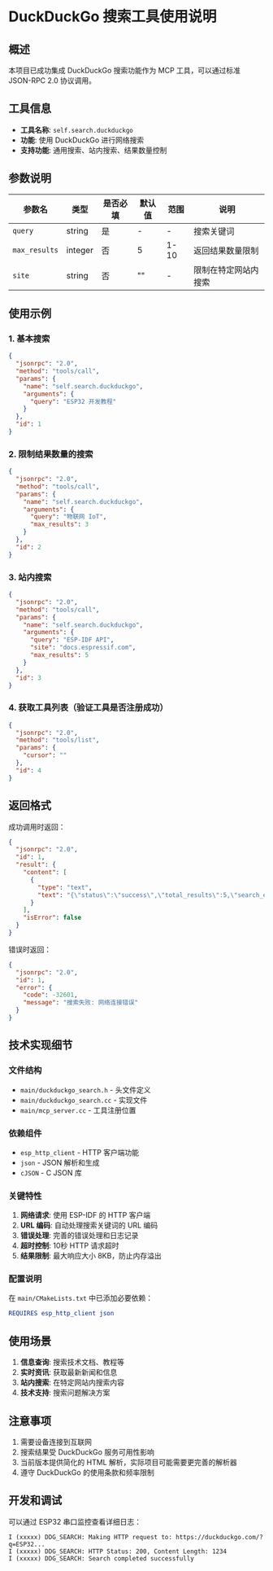 # DuckDuckGo 搜索工具使用说明

## 概述

本项目已成功集成 DuckDuckGo 搜索功能作为 MCP 工具，可以通过标准 JSON-RPC 2.0 协议调用。

## 工具信息

- **工具名称**: `self.search.duckduckgo`
- **功能**: 使用 DuckDuckGo 进行网络搜索
- **支持功能**: 通用搜索、站内搜索、结果数量控制

## 参数说明

| 参数名 | 类型 | 是否必填 | 默认值 | 范围 | 说明 |
|--------|------|----------|--------|------|------|
| `query` | string | 是 | - | - | 搜索关键词 |
| `max_results` | integer | 否 | 5 | 1-10 | 返回结果数量限制 |
| `site` | string | 否 | "" | - | 限制在特定网站内搜索 |

## 使用示例

### 1. 基本搜索

```json
{
  "jsonrpc": "2.0",
  "method": "tools/call",
  "params": {
    "name": "self.search.duckduckgo",
    "arguments": {
      "query": "ESP32 开发教程"
    }
  },
  "id": 1
}
```

### 2. 限制结果数量的搜索

```json
{
  "jsonrpc": "2.0",
  "method": "tools/call",
  "params": {
    "name": "self.search.duckduckgo",
    "arguments": {
      "query": "物联网 IoT",
      "max_results": 3
    }
  },
  "id": 2
}
```

### 3. 站内搜索

```json
{
  "jsonrpc": "2.0",
  "method": "tools/call",
  "params": {
    "name": "self.search.duckduckgo",
    "arguments": {
      "query": "ESP-IDF API",
      "site": "docs.espressif.com",
      "max_results": 5
    }
  },
  "id": 3
}
```

### 4. 获取工具列表（验证工具是否注册成功）

```json
{
  "jsonrpc": "2.0",
  "method": "tools/list",
  "params": {
    "cursor": ""
  },
  "id": 4
}
```

## 返回格式

成功调用时返回：

```json
{
  "jsonrpc": "2.0",
  "id": 1,
  "result": {
    "content": [
      {
        "type": "text",
        "text": "{\"status\":\"success\",\"total_results\":5,\"search_engine\":\"DuckDuckGo\",\"results\":[...]}"
      }
    ],
    "isError": false
  }
}
```

错误时返回：

```json
{
  "jsonrpc": "2.0",
  "id": 1,
  "error": {
    "code": -32601,
    "message": "搜索失败: 网络连接错误"
  }
}
```

## 技术实现细节

### 文件结构

- `main/duckduckgo_search.h` - 头文件定义
- `main/duckduckgo_search.cc` - 实现文件
- `main/mcp_server.cc` - 工具注册位置

### 依赖组件

- `esp_http_client` - HTTP 客户端功能
- `json` - JSON 解析和生成
- `cJSON` - C JSON 库

### 关键特性

1. **网络请求**: 使用 ESP-IDF 的 HTTP 客户端
2. **URL 编码**: 自动处理搜索关键词的 URL 编码
3. **错误处理**: 完善的错误处理和日志记录
4. **超时控制**: 10秒 HTTP 请求超时
5. **结果限制**: 最大响应大小 8KB，防止内存溢出

### 配置说明

在 `main/CMakeLists.txt` 中已添加必要依赖：

```cmake
REQUIRES esp_http_client json
```

## 使用场景

1. **信息查询**: 搜索技术文档、教程等
2. **实时资讯**: 获取最新新闻和信息
3. **站内搜索**: 在特定网站内搜索内容
4. **技术支持**: 搜索问题解决方案

## 注意事项

1. 需要设备连接到互联网
2. 搜索结果受 DuckDuckGo 服务可用性影响
3. 当前版本提供简化的 HTML 解析，实际项目可能需要更完善的解析器
4. 遵守 DuckDuckGo 的使用条款和频率限制

## 开发和调试

可以通过 ESP32 串口监控查看详细日志：

```
I (xxxxx) DDG_SEARCH: Making HTTP request to: https://duckduckgo.com/?q=ESP32...
I (xxxxx) DDG_SEARCH: HTTP Status: 200, Content Length: 1234
I (xxxxx) DDG_SEARCH: Search completed successfully
```
